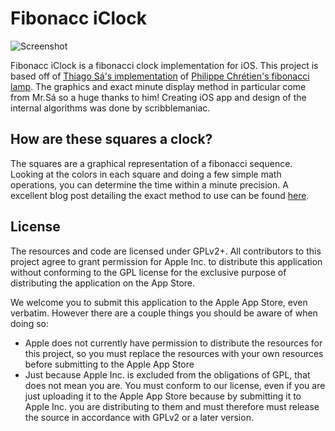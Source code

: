 # Fibonacc iClock

![Screenshot](https://raw.githubusercontent.com/scribblemaniac/Fibonnac-iClock/master/Screenshot.png)

Fibonacc iClock is a fibonacci clock implementation for iOS. This project is based off of [Thiago Sá's implementation](https://github.com/thiagotts/fibonacci-clock) of [Philippe Chrétien's fibonacci lamp](https://www.kickstarter.com/projects/basbrun/fibonacci-clock-an-open-source-clock-for-nerds-wit). The graphics and exact minute display method in particular come from Mr.Sá so a huge thanks to him! Creating iOS app and design of the internal algorithms was done by scribblemaniac.

## How are these squares a clock?

The squares are a graphical representation of a fibonacci sequence. Looking at the colors in each square and doing a few simple math operations, you can determine the time within a minute precision. A excellent blog post detailing the exact method to use can be found [here](http://tts.eng.br/the-fibonacci-clock/).

## License
The resources and code are licensed under GPLv2+. All contributors to this project agree to grant permission for Apple Inc. to distribute this application without conforming to the GPL license for the exclusive purpose of distributing the application on the App Store.

We welcome you to submit this application to the Apple App Store, even verbatim. However there are a couple things you should be aware of when doing so:
- Apple does not currently have permission to distribute the resources for this project, so you must replace the resources with your own resources before submitting to the Apple App Store
- Just because Apple Inc. is excluded from the obligations of GPL, that does not mean you are. You must conform to our license, even if you are just uploading it to the Apple App Store because by submitting it to Apple Inc. you are distributing to them and must therefore must release the source in accordance with GPLv2 or a later version.
